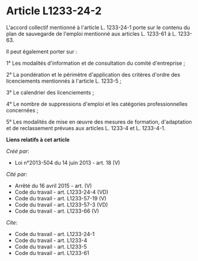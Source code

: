 # Article L1233-24-2

L'accord collectif mentionné à l'article L. 1233-24-1 porte sur le contenu du plan de sauvegarde de l'emploi mentionné aux
articles L. 1233-61 à L. 1233-63. 

Il peut également porter sur : 

1° Les modalités d'information et de consultation du comité d'entreprise ; 

2° La pondération et le périmètre d'application des critères d'ordre des licenciements mentionnés à l'article L. 1233-5 ; 

3° Le calendrier des licenciements ; 

4° Le nombre de suppressions d'emploi et les catégories professionnelles concernées ; 

5° Les modalités de mise en œuvre des mesures de formation, d'adaptation et de reclassement prévues aux articles L. 1233-4 et
L. 1233-4-1.

**Liens relatifs à cet article**

_Créé par_:

  - Loi n°2013-504 du 14 juin 2013 - art. 18 (V)

_Cité par_:

  - Arrêté du 16 avril 2015 - art. (V)
  - Code du travail - art. L1233-24-4 (VD)
  - Code du travail - art. L1233-57-19 (V)
  - Code du travail - art. L1233-57-3 (VD)
  - Code du travail - art. L1233-66 (V)

_Cite_:

  - Code du travail - art. L1233-24-1
  - Code du travail - art. L1233-4
  - Code du travail - art. L1233-5
  - Code du travail - art. L1233-61
